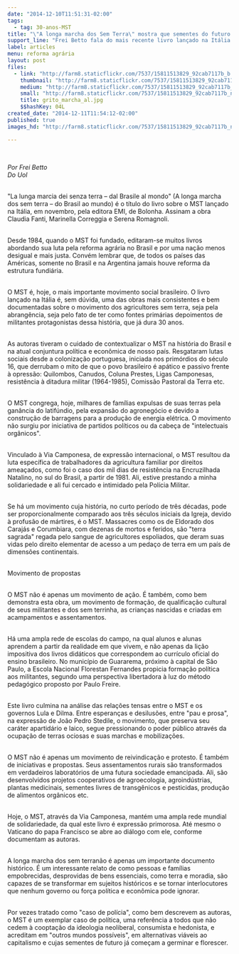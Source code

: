 ```yaml
---
date: "2014-12-10T11:51:31-02:00"
tags:
  - tag: 30-anos-MST
title: "\"A longa marcha dos Sem Terra\" mostra que sementes do futuro já germinam"
support_line: "Frei Betto fala do mais recente livro lançado na Itália sobre a hitória do MST, demonstrando como pessoas e famílias empobrecidas são capazes de se transformar em sujeitos históricos."
label: articles
menu: reforma agrária
layout: post
files:
  - link: "http://farm8.staticflickr.com/7537/15811513829_92cab7117b_b.jpg"
    thumbnail: "http://farm8.staticflickr.com/7537/15811513829_92cab7117b_t.jpg"
    medium: "http://farm8.staticflickr.com/7537/15811513829_92cab7117b_z.jpg"
    small: "http://farm8.staticflickr.com/7537/15811513829_92cab7117b_n.jpg"
    title: grito_marcha_al.jpg
    $$hashKey: 04L
created_date: "2014-12-11T11:54:12-02:00"
published: true
images_hd: "http://farm8.staticflickr.com/7537/15811513829_92cab7117b_n.jpg"

---
```

<div id="content-header">
<div id="content-title">
<p>&nbsp;</p>
</div>
</div>

<div id="content-area">
<div id="default-content">
<div id="node-16866">
<div>
<div>
<p><em>Por Frei Betto<br />
Do Uol</em></p>

<p><br />
&quot;La lunga marcia dei senza terra &ndash; dal Brasile al mondo&quot; (A longa marcha dos sem terra &ndash; do Brasil ao mundo) &eacute; o t&iacute;tulo do livro sobre o MST lan&ccedil;ado na It&aacute;lia, em novembro, pela editora EMI, de Bolonha. Assinam a obra Claudia Fanti, Marinella Correggia e Serena Romagnoli.</p>

<p><br />
Desde 1984, quando o MST foi fundado, editaram-se muitos livros abordando sua luta pela reforma agr&aacute;ria no Brasil e por uma na&ccedil;&atilde;o menos desigual e mais justa. Conv&eacute;m lembrar que, de todos os pa&iacute;ses das Am&eacute;ricas, somente no Brasil e na Argentina jamais houve reforma da estrutura fundi&aacute;ria.</p>

<p><br />
O MST &eacute;, hoje, o mais importante movimento social brasileiro. O livro lan&ccedil;ado na It&aacute;lia &eacute;, sem d&uacute;vida, uma das obras mais consistentes e bem documentadas sobre o movimento dos agricultores sem terra, seja pela abrang&ecirc;ncia, seja pelo fato de ter como fontes prim&aacute;rias depoimentos de militantes protagonistas dessa hist&oacute;ria, que j&aacute; dura 30 anos.</p>

<p><br />
As autoras tiveram o cuidado de contextualizar o MST na hist&oacute;ria do Brasil e na atual conjuntura pol&iacute;tica e econ&ocirc;mica de nosso pa&iacute;s. Resgataram lutas sociais desde a coloniza&ccedil;&atilde;o portuguesa, iniciada nos prim&oacute;rdios do s&eacute;culo 16, que derrubam o mito de que o povo brasileiro &eacute; ap&aacute;tico e passivo frente &agrave; opress&atilde;o: Quilombos, Canudos, Coluna Prestes, Ligas Camponesas, resist&ecirc;ncia &agrave; ditadura militar (1964-1985), Comiss&atilde;o Pastoral da Terra etc.</p>

<p><br />
O MST congrega, hoje, milhares de fam&iacute;lias expulsas de suas terras pela gan&acirc;ncia do latif&uacute;ndio, pela expans&atilde;o do agroneg&oacute;cio e devido a constru&ccedil;&atilde;o de barragens para a produ&ccedil;&atilde;o de energia el&eacute;trica. O movimento n&atilde;o surgiu por iniciativa de partidos pol&iacute;ticos ou da cabe&ccedil;a de &quot;intelectuais org&acirc;nicos&quot;.</p>

<p><br />
Vinculado &agrave; Via Camponesa, de express&atilde;o internacional, o MST resultou da luta espec&iacute;fica de trabalhadores da agricultura familiar por direitos amea&ccedil;ados, como foi o caso dos mil dias de resist&ecirc;ncia na Encruzilhada Natalino, no sul do Brasil, a partir de 1981. Ali, estive prestando a minha solidariedade e ali fui cercado e intimidado pela Pol&iacute;cia Militar.</p>

<p><br />
Se h&aacute; um movimento cuja hist&oacute;ria, no curto per&iacute;odo de tr&ecirc;s d&eacute;cadas, pode ser proporcionalmente comparado aos tr&ecirc;s s&eacute;culos iniciais da Igreja, devido &agrave; profus&atilde;o de m&aacute;rtires, &eacute; o MST. Massacres como os de Eldorado dos Caraj&aacute;s e Corumbiara, com dezenas de mortos e feridos, s&atilde;o &quot;terra sagrada&quot; regada pelo sangue de agricultores espoliados, que deram suas vidas pelo direito elementar de acesso a um peda&ccedil;o de terra em um pa&iacute;s de dimens&otilde;es continentais.</p>

<p><br />
Movimento de propostas</p>

<p><br />
O MST n&atilde;o &eacute; apenas um movimento de a&ccedil;&atilde;o. &Eacute; tamb&eacute;m, como bem demonstra esta obra, um movimento de forma&ccedil;&atilde;o, de qualifica&ccedil;&atilde;o cultural de seus militantes e dos sem terrinha, as crian&ccedil;as nascidas e criadas em acampamentos e assentamentos.</p>

<p><br />
H&aacute; uma ampla rede de escolas do campo, na qual alunos e alunas aprendem a partir da realidade em que vivem, e n&atilde;o apenas da li&ccedil;&atilde;o impositiva dos livros did&aacute;ticos que correspondem ao curr&iacute;culo oficial do ensino brasileiro. No munic&iacute;pio de Guararema, pr&oacute;ximo &agrave; capital de S&atilde;o Paulo, a Escola Nacional Florestan Fernandes propicia forma&ccedil;&atilde;o pol&iacute;tica aos militantes, segundo uma perspectiva libertadora &agrave; luz do m&eacute;todo pedag&oacute;gico proposto por Paulo Freire.</p>

<p><br />
Este livro culmina na an&aacute;lise das rela&ccedil;&otilde;es tensas entre o MST e os governos Lula e Dilma. Entre esperan&ccedil;as e desilus&otilde;es, entre &quot;pau e prosa&quot;, na express&atilde;o de Jo&atilde;o Pedro Stedile, o movimento, que preserva seu car&aacute;ter apartid&aacute;rio e laico, segue pressionando o poder p&uacute;blico atrav&eacute;s da ocupa&ccedil;&atilde;o de terras ociosas e suas marchas e mobiliza&ccedil;&otilde;es.</p>

<p><br />
O MST n&atilde;o &eacute; apenas um movimento de reivindica&ccedil;&atilde;o e protesto. &Eacute; tamb&eacute;m de iniciativas e propostas. Seus assentamentos rurais s&atilde;o transformados em verdadeiros laborat&oacute;rios de uma futura sociedade emancipada. Ali, s&atilde;o desenvolvidos projetos cooperativos de agroecologia, agroind&uacute;strias, plantas medicinais, sementes livres de transg&ecirc;nicos e pesticidas, produ&ccedil;&atilde;o de alimentos org&acirc;nicos etc.</p>

<p><br />
Hoje, o MST, atrav&eacute;s da Via Camponesa, mant&eacute;m uma ampla rede mundial de solidariedade, da qual este livro &eacute; express&atilde;o primorosa. At&eacute; mesmo o Vaticano do papa Francisco se abre ao di&aacute;logo com ele, conforme documentam as autoras.</p>

<p><br />
A longa marcha dos sem terran&atilde;o &eacute; apenas um importante documento hist&oacute;rico. &Eacute; um interessante relato de como pessoas e fam&iacute;lias empobrecidas, desprovidas de bens essenciais, como terra e moradia, s&atilde;o capazes de se transformar em sujeitos hist&oacute;ricos e se tornar interlocutores que nenhum governo ou for&ccedil;a pol&iacute;tica e econ&ocirc;mica pode ignorar.</p>

<p><br />
Por vezes tratado como &quot;caso de pol&iacute;cia&quot;, como bem descrevem as autoras, o MST &eacute; um exemplar caso de pol&iacute;tica, uma refer&ecirc;ncia a todos que n&atilde;o cedem &agrave; coopta&ccedil;&atilde;o da ideologia neoliberal, consumista e hedonista, e acreditam em &quot;outros mundos poss&iacute;veis&quot;, em alternativas vi&aacute;veis ao capitalismo e cujas sementes de futuro j&aacute; come&ccedil;am a germinar e florescer.</p>
</div>
</div>
</div>
</div>
</div>
